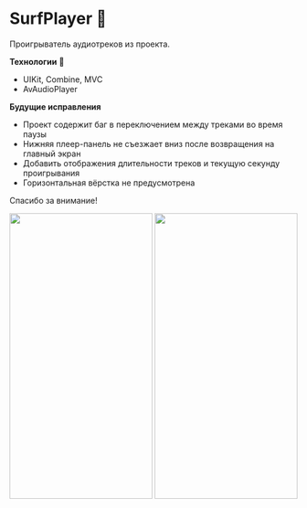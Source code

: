 # SurfPlayer :eyes:
Проигрыватель аудиотреков из проекта.

**Технологии** :wrench: 
- UIKit, Combine, MVC
- AvAudioPlayer

**Будущие исправления**
- Проект содержит баг в переключением между треками во время паузы
- Нижняя плеер-панель не съезжает вниз после возвращения на главный экран
- Добавить отображения длительности треков и текущую секунду проигрывания
- Горизонтальная вёрстка не предусмотрена
 
Спасибо за внимание! 

<img src="https://user-images.githubusercontent.com/120101941/272228777-e4e2d946-dd4e-467c-ba76-26b442d5fe8a.png" width="250" height="500" />
<img src="https://user-images.githubusercontent.com/120101941/272228952-f59bbe74-7777-453e-87e7-e600b8ff3368.png" width="250" height="500" />
